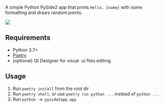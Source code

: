 A simple Python PySide2 app that prints `Hello, {name}` with some formatting and draws random points.

[![](https://i.imgur.com/HWdfE4m.png)](https://www.youtube.com/watch?v=RNzD1gza5iI)

## Requirements

- Python 3.7+
- [Poetry](https://poetry.eustace.io/docs/)
- (optional) Qt Designer for visual .ui files editing.

## Usage

1. Run `poetry install` from the root dir
2. Run `poetry shell`, or use `poetry run python ...` instead of `python ...`
3. Run `python -m pyside2app.app`
